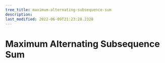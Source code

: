 ```yaml
---
tree_title: maximum-alternating-subsequence-sum
description: 
last_modified: 2022-06-09T21:23:28.2328
---
```


# Maximum Alternating Subsequence Sum
